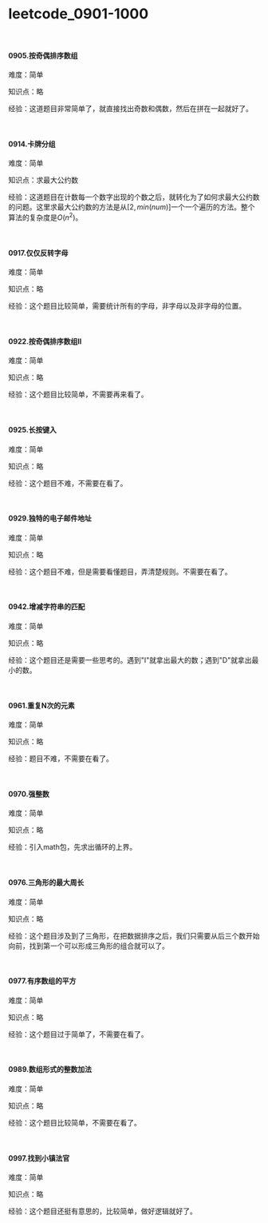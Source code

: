 # leetcode_0901-1000

<br/>

#### 0905.按奇偶排序数组

难度：简单

知识点：略

经验：这道题目非常简单了，就直接找出奇数和偶数，然后在拼在一起就好了。

<br/>

#### 0914.卡牌分组

难度：简单

知识点：求最大公约数

经验：这道题目在计数每一个数字出现的个数之后，就转化为了如何求最大公约数的问题。这里求最大公约数的方法是从$[2,min(num)]$一个一个遍历的方法。整个算法的复杂度是$O(n^2)$。

<br/>

#### 0917.仅仅反转字母

难度：简单

知识点：略

经验：这个题目比较简单，需要统计所有的字母，非字母以及非字母的位置。

<br/>

#### 0922.按奇偶排序数组Ⅱ

难度：简单

知识点：略

经验：这个题目比较简单，不需要再来看了。

<br/>

#### 0925.长按键入

难度：简单

知识点：略

经验：这个题目不难，不需要在看了。

<br/>

#### 0929.独特的电子邮件地址

难度：简单

知识点：略

经验：这个题目不难，但是需要看懂题目，弄清楚规则。不需要在看了。

<br/>

#### 0942.增减字符串的匹配

难度：简单

知识点：略

经验：这个题目还是需要一些思考的。遇到"I"就拿出最大的数；遇到"D"就拿出最小的数。

<br/>

#### 0961.重复N次的元素

难度：简单

知识点：略

经验：题目不难，不需要在看了。

<br/>

#### 0970.强整数

难度：简单

知识点：略

经验：引入math包，先求出循环的上界。

<br/>

#### 0976.三角形的最大周长

难度：简单

知识点：略

经验：这个题目涉及到了三角形，在把数据排序之后，我们只需要从后三个数开始向前，找到第一个可以形成三角形的组合就可以了。

<br/>

#### 0977.有序数组的平方

难度：简单

知识点：略

经验：这个题目过于简单了，不需要在看了。

<br/>

#### 0989.数组形式的整数加法

难度：简单

知识点：略

经验：这个题目比较简单，不需要在看了。

<br/>

#### 0997.找到小镇法官

难度：简单

知识点：略

经验：这个题目还挺有意思的，比较简单，做好逻辑就好了。



